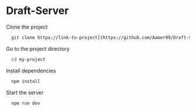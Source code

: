 # Draft-Server
Clone the project

```bash
  git clone https://link-to-project](https://github.com/Aamer99/Draft-Server.git
```

Go to the project directory

```bash
  cd my-project
```

Install dependencies

```bash
  npm install
```

Start the server

```bash
  npm run dev
```

